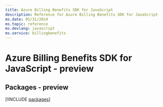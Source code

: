 ```yaml
---
title: Azure Billing Benefits SDK for JavaScript
description: Reference for Azure Billing Benefits SDK for JavaScript
ms.date: 05/31/2024
ms.topic: reference
ms.devlang: javascript
ms.service: billingbenefits
---
```

# Azure Billing Benefits SDK for JavaScript - preview
## Packages - preview
[!INCLUDE [packages](billing-benefits-index.md)]